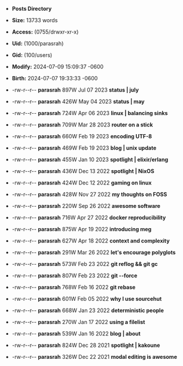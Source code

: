 - **Posts Directory**
- **Size:** 13733 words
- **Access:** (0755/drwxr-xr-x)
- **Uid:** (1000/parasrah)
- **Gid:** (100/users)
- **Modify:** 2024-07-09 15:09:37 -0600
- **Birth:** 2024-07-07 19:33:33 -0600

- -rw-r--r-- **parasrah** 897W Jul 07 2023 <a>**status | july**</a>
- -rw-r--r-- **parasrah** 426W May 04 2023 **status | may**
- -rw-r--r-- **parasrah** 724W Apr 06 2023 **linux | balancing sinks**
- -rw-r--r-- **parasrah** 709W Mar 28 2023 **router on a stick**
- -rw-r--r-- **parasrah** 660W Feb 19 2023 **encoding UTF-8**
- -rw-r--r-- **parasrah** 469W Feb 19 2023 **blog | unix update**
- -rw-r--r-- **parasrah** 455W Jan 10 2023 **spotlight | elixir/erlang**
- -rw-r--r-- **parasrah** 436W Dec 13 2022 **spotlight | NixOS**
- -rw-r--r-- **parasrah** 424W Dec 12 2022 **gaming on linux**
- -rw-r--r-- **parasrah** 428W Nov 27 2022 **my thoughts on FOSS**
- -rw-r--r-- **parasrah** 220W Sep 26 2022 **awesome software**
- -rw-r--r-- **parasrah** 716W Apr 27 2022 **docker reproducibility**
- -rw-r--r-- **parasrah** 875W Apr 19 2022 **introducing meg**
- -rw-r--r-- **parasrah** 627W Apr 18 2022 **context and complexity**
- -rw-r--r-- **parasrah** 291W Mar 26 2022 **let's encourage polyglots**
- -rw-r--r-- **parasrah** 573W Feb 23 2022 **git reflog && git gc**
- -rw-r--r-- **parasrah** 807W Feb 23 2022 **git --force**
- -rw-r--r-- **parasrah** 768W Feb 16 2022 **git rebase**
- -rw-r--r-- **parasrah** 601W Feb 05 2022 **why I use sourcehut**
- -rw-r--r-- **parasrah** 668W Jan 23 2022 **deterministic people**
- -rw-r--r-- **parasrah** 270W Jan 17 2022 **using a filelist**
- -rw-r--r-- **parasrah** 539W Jan 16 2022 **blog | about**
- -rw-r--r-- **parasrah** 824W Dec 28 2021 **spotlight | kakoune**
- -rw-r--r-- **parasrah** 326W Dec 22 2021 **modal editing is awesome**
